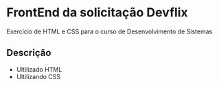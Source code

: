 # FrontEnd da solicitação Devflix
Exercício de HTML e CSS para o curso de Desenvolvimento de Sistemas
## Descrição
* Ultilizado HTML
* Ultilizando CSS
